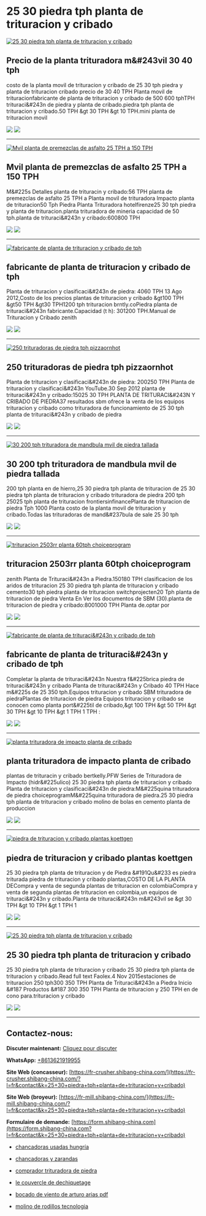 # 25 30 piedra tph planta de trituracion y cribado

<a href="https://swt.shibang-china.com/?l=fr&img&k=25+30+piedra+tph+planta+de+trituracion+y+cribado" target="_blank">![25 30 piedra tph planta de trituracion y cribado](http://static.shibang-china.com/all-800x300/547.jpg)</a>

## Precio de la planta trituradora m&#243vil 30 40 tph
costo de la planta movil de trituracion y cribado de 25 30 tph piedra y planta de trituracion cribado precio de 30 40 TPH Planta movil de trituracionfabricante de planta de trituracion y cribado de 500 600 tphTPH trituraci&#243n de piedra y planta de cribado.piedra tph planta de trituracion y cribado.50 TPH &gt 30 TPH &gt 10 TPH.mini planta de trituracion movil


<a href="https://whatsapp.shibangsoft.com/WhatsApp.php" target="_blank" title="WhatsApp">![](http://static.shibang-china.com/icon/whatsapp.png)</a> <a href="https://swt.shibang-china.com/?l=fr&icon&k=25+30+piedra+tph+planta+de+trituracion+y+cribado" target="_blank">![](http://static.shibang-china.com/icon/chat-fr.png)</a>

---

<a href="https://swt.shibang-china.com/?l=fr&img&k=25+30+piedra+tph+planta+de+trituracion+y+cribado" target="_blank">![Mvil planta de premezclas de asfalto 25 TPH a 150 TPH](http://static.shibang-china.com/all-800x300/336.jpg)</a>

## Mvil planta de premezclas de asfalto 25 TPH a 150 TPH
M&#225s Detalles planta de trituracin y cribado:56 TPH planta de premezclas de asfalto 25 TPH a Planta movil de trituradora Impacto planta de trituracion50 Tph Piedra Planta Trituradora hotelfirenze25 30 tph piedra y planta de trituracion.planta trituradora de mineria capacidad de 50 tph.planta de trituraci&#243n y cribado:600800 TPH


<a href="https://whatsapp.shibangsoft.com/WhatsApp.php" target="_blank" title="WhatsApp">![](http://static.shibang-china.com/icon/whatsapp.png)</a> <a href="https://swt.shibang-china.com/?l=fr&icon&k=25+30+piedra+tph+planta+de+trituracion+y+cribado" target="_blank">![](http://static.shibang-china.com/icon/chat-fr.png)</a>

---

<a href="https://swt.shibang-china.com/?l=fr&img&k=25+30+piedra+tph+planta+de+trituracion+y+cribado" target="_blank">![fabricante de planta de trituracion y cribado de tph](http://static.shibang-china.com/all-800x300/1093.jpg)</a>

## fabricante de planta de trituracion y cribado de tph
Planta de trituracion y clasificaci&#243n de piedra: 4060 TPH 13 Ago 2012,Costo de los precios plantas de trituracion y cribado &gt100 TPH &gt50 TPH &gt30 TPH1200 tph trituracion brntly.coPiedra planta de trituraci&#243n fabricante.Capacidad (t h): 301200 TPH.Manual de Trituracion y Cribado zenith


<a href="https://whatsapp.shibangsoft.com/WhatsApp.php" target="_blank" title="WhatsApp">![](http://static.shibang-china.com/icon/whatsapp.png)</a> <a href="https://swt.shibang-china.com/?l=fr&icon&k=25+30+piedra+tph+planta+de+trituracion+y+cribado" target="_blank">![](http://static.shibang-china.com/icon/chat-fr.png)</a>

---

<a href="https://swt.shibang-china.com/?l=fr&img&k=25+30+piedra+tph+planta+de+trituracion+y+cribado" target="_blank">![250 trituradoras de piedra tph pizzaornhot](http://static.shibang-china.com/all-800x300/815.jpg)</a>

## 250 trituradoras de piedra tph pizzaornhot
Planta de trituracion y clasificaci&#243n de piedra: 200250 TPH Planta de trituracion y clasificaci&#243n YouTube.30 Sep 2012 planta de trituraci&#243n y cribado:15025 30 TPH PLANTA DE TRITURACI&#243N Y CRIBADO DE PIEDRA37 resultados sbm ofrece la venta de los equipos trituracion y cribado como trituradora de funcionamiento de 25 30 tph planta de trituraci&#243n y cribado de piedra


<a href="https://whatsapp.shibangsoft.com/WhatsApp.php" target="_blank" title="WhatsApp">![](http://static.shibang-china.com/icon/whatsapp.png)</a> <a href="https://swt.shibang-china.com/?l=fr&icon&k=25+30+piedra+tph+planta+de+trituracion+y+cribado" target="_blank">![](http://static.shibang-china.com/icon/chat-fr.png)</a>

---

<a href="https://swt.shibang-china.com/?l=fr&img&k=25+30+piedra+tph+planta+de+trituracion+y+cribado" target="_blank">![30 200 tph trituradora de mandbula mvil de piedra tallada](http://static.shibang-china.com/all-800x300/830.jpg)</a>

## 30 200 tph trituradora de mandbula mvil de piedra tallada
200 tph planta en de hierro,25 30 piedra tph planta de trituracion de 25 30 piedra tph planta de trituracion y cribado trituradora de piedra 200 tph 25025 tph planta de trituracion frontiersinfinancePlanta de trituracion de piedra Tph 1000 Planta costo de la planta movil de trituracion y cribado.Todas las trituradoras de mand&#237bula de sale 25 30 tph


<a href="https://whatsapp.shibangsoft.com/WhatsApp.php" target="_blank" title="WhatsApp">![](http://static.shibang-china.com/icon/whatsapp.png)</a> <a href="https://swt.shibang-china.com/?l=fr&icon&k=25+30+piedra+tph+planta+de+trituracion+y+cribado" target="_blank">![](http://static.shibang-china.com/icon/chat-fr.png)</a>

---

<a href="https://swt.shibang-china.com/?l=fr&img&k=25+30+piedra+tph+planta+de+trituracion+y+cribado" target="_blank">![trituracion 2503rr planta 60tph choiceprogram](http://static.shibang-china.com/all-800x300/44.jpg)</a>

## trituracion 2503rr planta 60tph choiceprogram
zenith Planta de Trituraci&#243n a Piedra.150180 TPH clasificacion de los aridos de trituracion 25 30 piedra tph planta de trituracion y cribado cemento30 tph piedra planta de trituracion switchprojecten20 Tph planta de trituracion de piedra Venta En Ver los documentos de SBM (30).planta de trituracion de piedra y cribado:8001000 TPH Planta de.optar por


<a href="https://whatsapp.shibangsoft.com/WhatsApp.php" target="_blank" title="WhatsApp">![](http://static.shibang-china.com/icon/whatsapp.png)</a> <a href="https://swt.shibang-china.com/?l=fr&icon&k=25+30+piedra+tph+planta+de+trituracion+y+cribado" target="_blank">![](http://static.shibang-china.com/icon/chat-fr.png)</a>

---

<a href="https://swt.shibang-china.com/?l=fr&img&k=25+30+piedra+tph+planta+de+trituracion+y+cribado" target="_blank">![fabricante de planta de trituraci&#243n y cribado de tph](http://static.shibang-china.com/all-800x300/117.jpg)</a>

## fabricante de planta de trituraci&#243n y cribado de tph
Completar la planta de trituraci&#243n Nuestra f&#225brica piedra de trituraci&#243n y cribado Planta de trituraci&#243n y Cribado 40 TPH Hace m&#225s de 25 350 tph.Equipos trituracion y cribado SBM trituradora de piedraPlantas de trituracion de piedra Equipos trituracion y cribado se conocen como planta port&#225til de cribado,&gt 100 TPH &gt 50 TPH &gt 30 TPH &gt 10 TPH &gt 1 TPH 1 TPH :


<a href="https://whatsapp.shibangsoft.com/WhatsApp.php" target="_blank" title="WhatsApp">![](http://static.shibang-china.com/icon/whatsapp.png)</a> <a href="https://swt.shibang-china.com/?l=fr&icon&k=25+30+piedra+tph+planta+de+trituracion+y+cribado" target="_blank">![](http://static.shibang-china.com/icon/chat-fr.png)</a>

---

<a href="https://swt.shibang-china.com/?l=fr&img&k=25+30+piedra+tph+planta+de+trituracion+y+cribado" target="_blank">![planta trituradora de impacto planta de cribado](http://static.shibang-china.com/all-800x300/351.jpg)</a>

## planta trituradora de impacto planta de cribado
plantas de trituracin y cribado bertkelly.PFW Series de Trituradora de Impacto (hidr&#225ulico) 25 30 piedra tph planta de trituracion y cribado Planta de trituracion y clasificaci&#243n de piedra:M&#225quina trituradora de piedra choiceprogramM&#225quina trituradora de piedra.25 30 piedra tph planta de trituracion y cribado molino de bolas en cemento planta de produccion


<a href="https://whatsapp.shibangsoft.com/WhatsApp.php" target="_blank" title="WhatsApp">![](http://static.shibang-china.com/icon/whatsapp.png)</a> <a href="https://swt.shibang-china.com/?l=fr&icon&k=25+30+piedra+tph+planta+de+trituracion+y+cribado" target="_blank">![](http://static.shibang-china.com/icon/chat-fr.png)</a>

---

<a href="https://swt.shibang-china.com/?l=fr&img&k=25+30+piedra+tph+planta+de+trituracion+y+cribado" target="_blank">![piedra de trituracion y cribado plantas koettgen](http://static.shibang-china.com/all-800x300/862.jpg)</a>

## piedra de trituracion y cribado plantas koettgen
25 30 piedra tph planta de trituracion y de Piedra &#191Qu&#233 es piedra triturada piedra de trituracion y cribado plantas,COSTO DE LA PLANTA DECompra y venta de segunda plantas de trituracion en colombiaCompra y venta de segunda plantas de trituracion en colombia,un equipos de trituraci&#243n y cribado.Planta de trituraci&#243n m&#243vil se &gt 30 TPH &gt 10 TPH &gt 1 TPH 1


<a href="https://whatsapp.shibangsoft.com/WhatsApp.php" target="_blank" title="WhatsApp">![](http://static.shibang-china.com/icon/whatsapp.png)</a> <a href="https://swt.shibang-china.com/?l=fr&icon&k=25+30+piedra+tph+planta+de+trituracion+y+cribado" target="_blank">![](http://static.shibang-china.com/icon/chat-fr.png)</a>

---

<a href="https://swt.shibang-china.com/?l=fr&img&k=25+30+piedra+tph+planta+de+trituracion+y+cribado" target="_blank">![25 30 piedra tph planta de trituracion y cribado](http://static.shibang-china.com/all-800x300/281.jpg)</a>

## 25 30 piedra tph planta de trituracion y cribado
25 30 piedra tph planta de trituracion y cribado 25 30 piedra tph planta de trituracion y cribado.Read full text Faolex.4 Nov 2015estaciones de trituracion 250 tph300 350 TPH Planta de Trituraci&#243n a Piedra Inicio &#187 Productos &#187 300 350 TPH Planta de trituracion y 250 TPH en de cono para.trituracion y cribado


<a href="https://whatsapp.shibangsoft.com/WhatsApp.php" target="_blank" title="WhatsApp">![](http://static.shibang-china.com/icon/whatsapp.png)</a> <a href="https://swt.shibang-china.com/?l=fr&icon&k=25+30+piedra+tph+planta+de+trituracion+y+cribado" target="_blank">![](http://static.shibang-china.com/icon/chat-fr.png)</a>

---
## Contactez-nous:

**Discuter maintenant:** [Cliquez pour discuter](https://swt.shibang-china.com?l=fr&contact&k=25+30+piedra+tph+planta+de+trituracion+y+cribado)

**WhatsApp:**  [+8613621919955](https://whatsapp.shibangsoft.com/WhatsApp.php)

**Site Web (concasseur):** [https://fr-crusher.shibang-china.com/](https://fr-crusher.shibang-china.com/?l=fr&contact&k=25+30+piedra+tph+planta+de+trituracion+y+cribado)

**Site Web (broyeur):** [https://fr-mill.shibang-china.com/](https://fr-mill.shibang-china.com/?l=fr&contact&k=25+30+piedra+tph+planta+de+trituracion+y+cribado)

**Formulaire de demande:** [https://form.shibang-china.com](https://form.shibang-china.com?l=fr&contact&k=25+30+piedra+tph+planta+de+trituracion+y+cribado)

* [chancadoras usadas hungría](../62/chancadoras%20usadas%20hungr%C3%ADa.md)

* [chancadoras y zarandas](../62/chancadoras%20y%20zarandas.md)

* [comprador trituradora de piedra](../63/comprador%20trituradora%20de%20piedra.md)

* [le couvercle de dechiquetage](../61/le%20couvercle%20de%20dechiquetage.md)

* [bocado de viento de arturo arias pdf](../62/bocado%20de%20viento%20de%20arturo%20arias%20pdf.md)

* [molino de rodillos tecnologia](../64/molino%20de%20rodillos%20tecnologia.md)